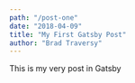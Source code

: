 ```yaml
---
path: "/post-one"
date: "2018-04-09"
title: "My First Gatsby Post"
author: "Brad Traversy"
---
```


This is my very post in Gatsby